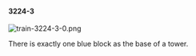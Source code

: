 #### 3224-3
![train-3224-3-0.png](https://github.com/lil-lab/nlvr/raw/master/nlvr/train/images/10/train-3224-3-0.png "train-3224-3-0.png")

There is exactly one blue block as the base of a tower.